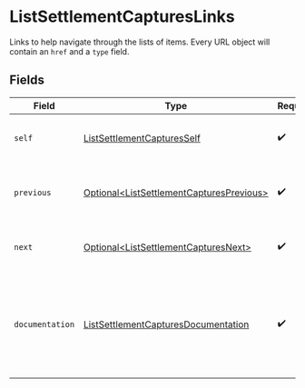# ListSettlementCapturesLinks

Links to help navigate through the lists of items. Every URL object will contain an `href` and a `type` field.


## Fields

| Field                                                                                                  | Type                                                                                                   | Required                                                                                               | Description                                                                                            |
| ------------------------------------------------------------------------------------------------------ | ------------------------------------------------------------------------------------------------------ | ------------------------------------------------------------------------------------------------------ | ------------------------------------------------------------------------------------------------------ |
| `self`                                                                                                 | [ListSettlementCapturesSelf](../../models/operations/ListSettlementCapturesSelf.md)                    | :heavy_check_mark:                                                                                     | The URL to the current set of items.                                                                   |
| `previous`                                                                                             | [Optional\<ListSettlementCapturesPrevious>](../../models/operations/ListSettlementCapturesPrevious.md) | :heavy_check_mark:                                                                                     | The previous set of items, if available.                                                               |
| `next`                                                                                                 | [Optional\<ListSettlementCapturesNext>](../../models/operations/ListSettlementCapturesNext.md)         | :heavy_check_mark:                                                                                     | The next set of items, if available.                                                                   |
| `documentation`                                                                                        | [ListSettlementCapturesDocumentation](../../models/operations/ListSettlementCapturesDocumentation.md)  | :heavy_check_mark:                                                                                     | In v2 endpoints, URLs are commonly represented as objects with an `href` and `type` field.             |